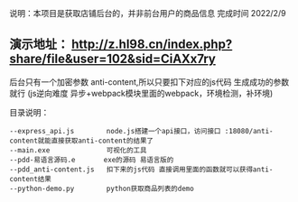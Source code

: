 说明：本项目是获取店铺后台的，并非前台用户的商品信息
完成时间 2022/2/9

## 演示地址： http://z.hl98.cn/index.php?share/file&user=102&sid=CiAXx7ry

后台只有一个加密参数 anti-content,所以只要扣下对应的js代码 生成成功的参数就行 (js逆向难度 异步+webpack模块里面的webpack，环境检测，补环境)

目录说明：

    --express_api.js        node.js搭建一个api接口，访问接口 :18080/anti-content就能直接获取anti-content的结果了
    --main.exe              可视化的工具
    --pdd-易语言源码.e       exe的源码 易语言版的
    --pdd_anti-content.js   扣下来的js代码 直接调用里面的函数就可以获得anti-content结果 
    --python-demo.py        python获取商品列表的demo



